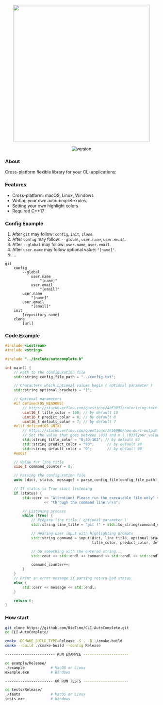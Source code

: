 <p align="center">
  <img src="https://i.ibb.co/41pL50L/Group-1.png" width="450">
</p>
<p align="center">
  <img src="https://img.shields.io/badge/version-1.0.0-b.svg" alt="version">
</p>

### About
Cross-platform flexible library for your CLI applications:

### Features
- Cross-platform: macOS, Linux, Windows
- Writing your own autocomplete rules.
- Setting your own highlight colors.
- Required C++17

### Config Example
1. After `git` may follow: `config`, `init`, `clone`.
2. After `config` may follow: `--global`, `user.name`, `user.email`.
3. After `--global` may follow: `user.name`, `user.email`.
4. After `user.name` may follow optional value: `"[name]"`.
5. ...
```
git
    config
        --global
            user.name
                "[name]"
            user.email
                "[email]"
        user.name
            "[name]"
        user.email
            "[email]"
    init
        [repository name]
    clone
        [url]
```

### Code Example
```cpp
#include <iostream>
#include <string>

#include "../include/autocomplete.h"

int main() {
    // Path to the configuration file
    std::string config_file_path = "../config.txt";

    // Characters which optional values begin ( optional parameter )
    std::string optional_brackets = "[";

    // Optional parameters
    #if defined(OS_WINDOWS)
        // https://stackoverflow.com/questions/4053837/colorizing-text-in-the-console-with-c#answer-4053879
        uint16_t title_color = 160; // by default 10
        uint16_t predict_color = 8; // by default 8
        uint16_t default_color = 7; // by default 7
    #elif defined(OS_UNIX)
        // https://stackoverflow.com/questions/2616906/how-do-i-output-coloured-text-to-a-linux-terminal#answer-45300654
        // Set the value that goes between \033 and m ( \033{your_value}m )
        std::string title_color = "0;30;102"; // by default 92
        std::string predict_color = "90";      // by default 90
        std::string default_color = "0";       // by default 90
    #endif

    // Value for line title
    size_t command_counter = 0;

    // Parsing the configuration file
    auto [dict, status, message] = parse_config_file(config_file_path);

    // If status is True start listening
    if (status) {
        std::cerr << "Attention! Please run the executable file only" << std::endl
                  << "through the command line!\n\n";

        // Listening process
        while (true) {
            // Prepare line title ( optional parameter )
            std::string line_title = "git [" + std::to_string(command_counter) + "]:";

            // Hearing user input with highlighting prompts
            std::string command = input(dict, line_title, optional_brackets,
                                        title_color, predict_color, default_color);

            // Do something with the entered string...
            std::cout << std::endl << command << std::endl << std::endl;

            command_counter++;
        }
    }
    // Print an error message if parsing return bad status
    else {
        std::cerr << message << std::endl;
    }

    return 0;
}
```

### How start
```bash
git clone https://github.com/DieTime/CLI-AutoComplete.git
cd CLI-AutoComplete/

cmake -DCMAKE_BUILD_TYPE=Release -S . -B ./cmake-build 
cmake --build ./cmake-build --config Release

----------------------- RUN EXAMPLE ---------------------

cd example/Release/
./example            # MacOS or Linux
example.exe          # Windows

---------------------- OR RUN TESTS ---------------------

cd tests/Release/
./tests              # MacOS or Linux
tests.exe            # Windows
```
